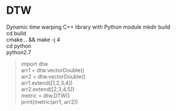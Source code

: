 # DTW
Dynamic time warping C++ library with Python module
mkdir build  
cd build  
cmake .. && make -j 4  
cd python  
python2.7  
> import dtw  
> arr1 = dtw.vectorDouble()  
> arr2 = dtw.vectorDouble()  
> arr1.extend([1,2,3,4])  
> arr2.extend([2,3,4,5])  
> metric = dtw.DTW()  
> print(metric(arr1, arr2))  
